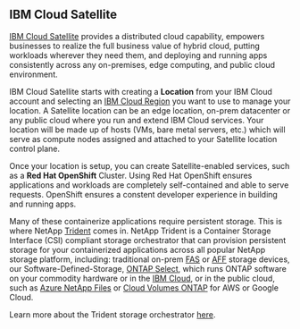 ## IBM Cloud Satellite

[IBM Cloud Satellite](https://www.ibm.com/cloud/satellite) provides a distributed cloud capability,  empowers businesses to realize the full business value of hybrid cloud, putting workloads wherever they need them, and deploying and running apps consistently across any on-premises, edge computing, and public cloud environment.

IBM Cloud Satellite starts with creating a **Location** from your IBM Cloud account and selecting an [IBM Cloud Region](https://cloud.ibm.com/docs/satellite?topic=satellite-sat-regions#understand-supported-regions) you want to use to manage your location. A Satellite location can be an edge location, on-prem datacenter or any public cloud where you run and extend IBM Cloud services. Your location will be made up of hosts (VMs, bare metal servers, etc.) which will serve as compute nodes assigned and attached to your Satellite location control plane.

Once your location is setup, you can create Satellite-enabled services, such as a **Red Hat OpenShift** Cluster. Using Red Hat OpenShift ensures applications and workloads are completely self-contained and able to serve requests. OpenShift ensures a constent developer experience in building and running apps.

Many of these containerize applications require persistent storage. This is where NetApp [Trident](https://netapp-trident.readthedocs.io/en/stable-v21.01/introduction.html) comes in. NetApp Trident is a Container Storage Interface (CSI) compliant storage orchestrator that can provision persistent storage for your containerized applications across all popular NetApp storage platform, including: traditional on-prem [FAS](https://www.netapp.com/data-storage/fas/) or [AFF](https://www.netapp.com/data-storage/aff-a-series/) storage devices, our Software-Defined-Storage, [ONTAP Select](https://www.netapp.com/data-management/software-defined-storage-ontap-select/), which runs ONTAP software on your commodity hardware or in the [IBM Cloud](https://cloud.ibm.com), or in the public cloud, such as [Azure NetApp Files](https://cloud.netapp.com/azure-netapp-files) or [Cloud Volumes ONTAP](https://cloud.netapp.com/ontap-cloud) for AWS or  Google Cloud.

Learn more about the Trident storage orchestrator [here](../Trident/Trident.md).
